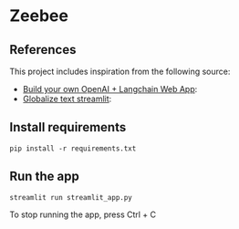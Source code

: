 # Zeebee


## References

This project includes inspiration from the following source:

- [Build your own OpenAI + Langchain Web App](https://www.youtube.com/watch?v=U_eV8wfMkXU): 
- [Globalize text streamlit](https://github.com/gkamradt/globalize-text-streamlit):


## Install requirements

```
pip install -r requirements.txt
```

## Run the app

```
streamlit run streamlit_app.py
```

To stop running the app, press Ctrl + C
